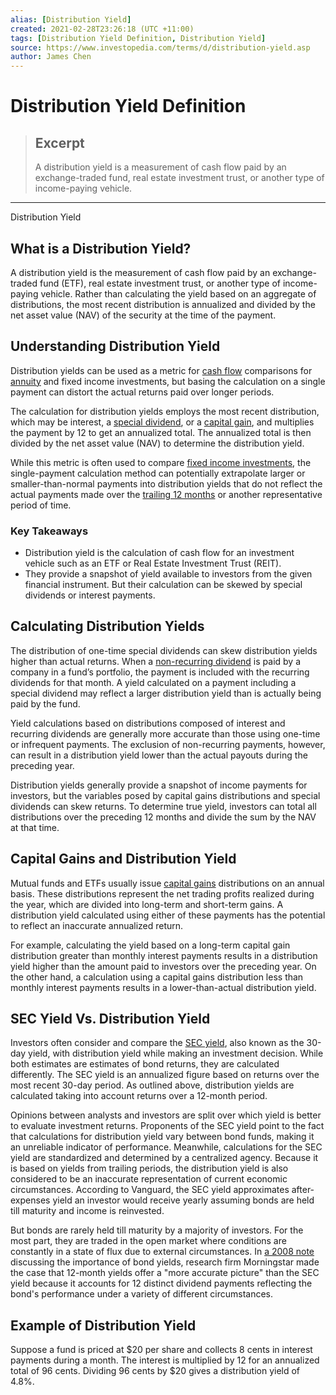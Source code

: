 ```yaml
---
alias: [Distribution Yield]
created: 2021-02-28T23:26:18 (UTC +11:00)
tags: [Distribution Yield Definition, Distribution Yield]
source: https://www.investopedia.com/terms/d/distribution-yield.asp
author: James Chen
---
```


# Distribution Yield Definition

> ## Excerpt
> A distribution yield is a measurement of cash flow paid by an exchange-traded fund, real estate investment trust, or another type of income-paying vehicle.

---

Distribution Yield
## What is a Distribution Yield?

A distribution yield is the measurement of cash flow paid by an exchange-traded fund (ETF), real estate investment trust, or another type of income-paying vehicle. Rather than calculating the yield based on an aggregate of distributions, the most recent distribution is annualized and divided by the net asset value (NAV) of the security at the time of the payment.

## Understanding Distribution Yield

Distribution yields can be used as a metric for [cash flow](https://www.investopedia.com/terms/c/cashflow.asp) comparisons for [annuity](https://www.investopedia.com/terms/a/annuity.asp) and fixed income investments, but basing the calculation on a single payment can distort the actual returns paid over longer periods.

The calculation for distribution yields employs the most recent distribution, which may be interest, a [special dividend](https://www.investopedia.com/terms/s/specialdividend.asp), or a [capital gain](https://www.investopedia.com/terms/c/capitalgain.asp), and multiplies the payment by 12 to get an annualized total. The annualized total is then divided by the net asset value (NAV) to determine the distribution yield.

While this metric is often used to compare [fixed income investments](https://www.investopedia.com/terms/f/fixed-incomesecurity.asp), the single-payment calculation method can potentially extrapolate larger or smaller-than-normal payments into distribution yields that do not reflect the actual payments made over the [trailing 12 months](https://www.investopedia.com/terms/t/ttm.asp) or another representative period of time.

### Key Takeaways

-   Distribution yield is the calculation of cash flow for an investment vehicle such as an ETF or Real Estate Investment Trust (REIT).
-   They provide a snapshot of yield available to investors from the given financial instrument. But their calculation can be skewed by special dividends or interest payments.

## Calculating Distribution Yields

The distribution of one-time special dividends can skew distribution yields higher than actual returns. When a [non-recurring dividend](https://www.investopedia.com/terms/s/specialdividend.asp) is paid by a company in a fund’s portfolio, the payment is included with the recurring dividends for that month. A yield calculated on a payment including a special dividend may reflect a larger distribution yield than is actually being paid by the fund.

Yield calculations based on distributions composed of interest and recurring dividends are generally more accurate than those using one-time or infrequent payments. The exclusion of non-recurring payments, however, can result in a distribution yield lower than the actual payouts during the preceding year.

Distribution yields generally provide a snapshot of income payments for investors, but the variables posed by capital gains distributions and special dividends can skew returns. To determine true yield, investors can total all distributions over the preceding 12 months and divide the sum by the NAV at that time.

## Capital Gains and Distribution Yield

Mutual funds and ETFs usually issue [capital gains](https://www.investopedia.com/terms/c/capitalgain.asp) distributions on an annual basis. These distributions represent the net trading profits realized during the year, which are divided into long-term and short-term gains. A distribution yield calculated using either of these payments has the potential to reflect an inaccurate annualized return.

For example, calculating the yield based on a long-term capital gain distribution greater than monthly interest payments results in a distribution yield higher than the amount paid to investors over the preceding year. On the other hand, a calculation using a capital gains distribution less than monthly interest payments results in a lower-than-actual distribution yield.

## SEC Yield Vs. Distribution Yield

Investors often consider and compare the [SEC yield](https://www.investopedia.com/terms/s/secyield.asp), also known as the 30-day yield, with distribution yield while making an investment decision. While both estimates are estimates of bond returns, they are calculated differently. The SEC yield is an annualized figure based on returns over the most recent 30-day period. As outlined above, distribution yields are calculated taking into account returns over a 12-month period.

Opinions between analysts and investors are split over which yield is better to evaluate investment returns. Proponents of the SEC yield point to the fact that calculations for distribution yield vary between bond funds, making it an unreliable indicator of performance. Meanwhile, calculations for the SEC yield are standardized and determined by a centralized agency. Because it is based on yields from trailing periods, the distribution yield is also considered to be an inaccurate representation of current economic circumstances. According to Vanguard, the SEC yield approximates after-expenses yield an investor would receive yearly assuming bonds are held till maturity and income is reinvested.

But bonds are rarely held till maturity by a majority of investors. For the most part, they are traded in the open market where conditions are constantly in a state of flux due to external circumstances. In [a 2008 note](https://www.morningstar.com/articles/240053/what-danger-lurks-behind-a-bond-funds-yield.html) discussing the importance of bond yields, research firm Morningstar made the case that 12-month yields offer a "more accurate picture" than the SEC yield because it accounts for 12 distinct dividend payments reflecting the bond's performance under a variety of different circumstances.

## Example of Distribution Yield

Suppose a fund is priced at $20 per share and collects 8 cents in interest payments during a month. The interest is multiplied by 12 for an annualized total of 96 cents. Dividing 96 cents by $20 gives a distribution yield of 4.8%.
